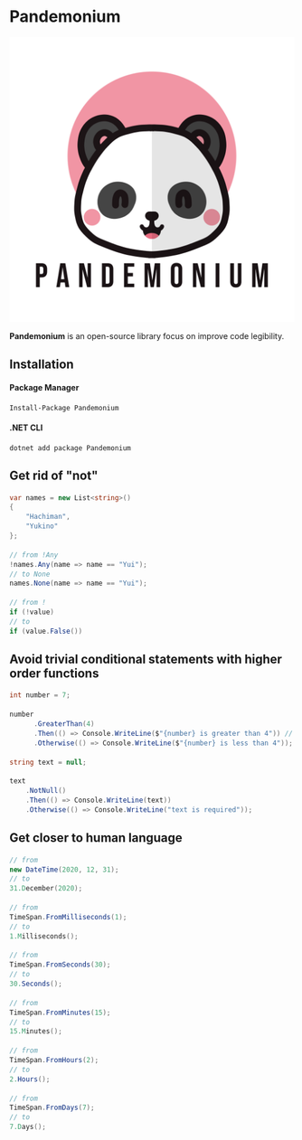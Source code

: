 # Pandemonium

![0](./Resources/logo.png)

**Pandemonium** is an open-source library focus on improve code legibility.


## Installation

#### Package Manager   

	Install-Package Pandemonium

#### .NET CLI    
    dotnet add package Pandemonium

## Get rid of "not"

```csharp
var names = new List<string>()
{
    "Hachiman",
    "Yukino"
};

// from !Any
!names.Any(name => name == "Yui");
// to None
names.None(name => name == "Yui");

// from !
if (!value)
// to
if (value.False())
```

## Avoid trivial conditional statements with higher order functions

```csharp
int number = 7;

number
      .GreaterThan(4)
      .Then(() => Console.WriteLine($"{number} is greater than 4")) // if
      .Otherwise(() => Console.WriteLine($"{number} is less than 4")); // else

string text = null;

text
    .NotNull()
    .Then(() => Console.WriteLine(text))
    .Otherwise(() => Console.WriteLine("text is required"));
```

## Get closer to human language

```csharp
// from
new DateTime(2020, 12, 31);
// to
31.December(2020);

// from 
TimeSpan.FromMilliseconds(1);
// to
1.Milliseconds();

// from
TimeSpan.FromSeconds(30);
// to
30.Seconds();

// from
TimeSpan.FromMinutes(15);
// to
15.Minutes();

// from
TimeSpan.FromHours(2);
// to
2.Hours();

// from
TimeSpan.FromDays(7);
// to
7.Days();
```